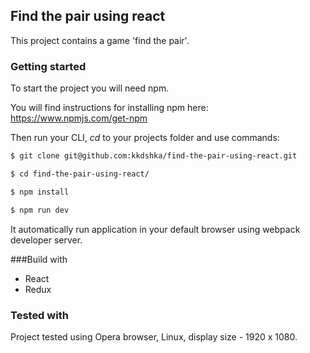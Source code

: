 ## Find the pair using react

This project contains a game 'find the pair'.

### Getting started

To start the project you will need npm.

You will find instructions for installing npm here: https://www.npmjs.com/get-npm

Then run your CLI, _cd_ to your projects folder and use commands:
 
```sh
$ git clone git@github.com:kkdshka/find-the-pair-using-react.git

$ cd find-the-pair-using-react/

$ npm install

$ npm run dev

```
It automatically run application in your default browser using webpack developer server.

###Build with

* React
* Redux

### Tested with

Project tested using Opera browser, Linux, display size - 1920 x 1080.